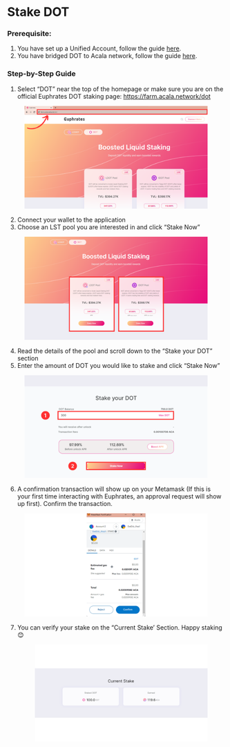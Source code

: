 # Stake DOT

### **Prerequisite:**

1. You have set up a Unified Account, follow the guide [here](../setup-wallet/).
2. You have bridged DOT to Acala network, follow the guide [here](withdraw-dot.md#2.-bridge-dot-to-acala).

### **Step-by-Step Guide**

1. Select “DOT” near the top of the homepage or make sure you are on the official Euphrates DOT staking page: https://farm.acala.network/dot

<figure><img src="../../.gitbook/assets/DOT Page updated.png" alt=""><figcaption></figcaption></figure>

2. Connect your wallet to the application
3. Choose an LST pool you are interested in and click “Stake Now”

<figure><img src="../../.gitbook/assets/Dot Choice.png" alt=""><figcaption></figcaption></figure>

4. Read the details of the pool and scroll down to the “Stake your DOT” section
5. Enter the amount of DOT you would like to stake and click “Stake Now”

<figure><img src="../../.gitbook/assets/Dot edited.png" alt=""><figcaption></figcaption></figure>

6. A confirmation transaction will show up on your Metamask (If this is your first time interacting with Euphrates, an approval request will show up first). Confirm the transaction.

<figure><img src="../../.gitbook/assets/10 (1).png" alt=""><figcaption></figcaption></figure>

7.  You can verify your stake on the “Current Stake’ Section. Happy staking 😊

    <figure><img src="../../.gitbook/assets/11.png" alt=""><figcaption></figcaption></figure>

